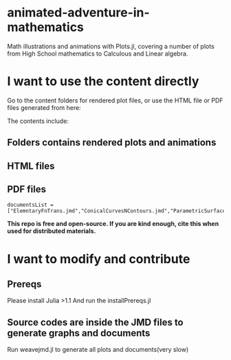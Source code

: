 # animated-adventure-in-mathematics
Math illustrations and animations with Plots.jl, covering a number of plots from High School mathematics to Calculous and Linear algebra.


# I want to use the content directly
Go to the content folders for rendered plot files, or use the HTML file or PDF files generated from here:

The contents include:


## Folders contains rendered plots and animations
## HTML files


## PDF files

```
documentsList = ["ElemntaryFnTrans.jmd","ConicalCurvesNContours.jmd","ParametricSurfaces.jmd"]
```
**This repo is free and open-source. If you are kind enough, cite this when used for distributed materials.**


# I want to modify and contribute
## Prereqs
Please install Julia >1.1
And run the installPrereqs.jl
## Source codes are inside the JMD files to generate graphs and documents
Run weavejmd.jl to generate all plots and documents(very slow)



